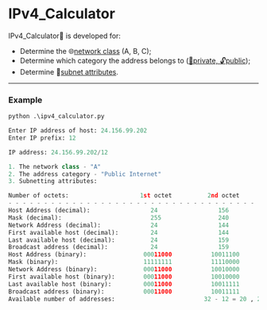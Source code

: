 # IPv4_Calculator

IPv4_Calculator🧮 is developed for:
- Determine the 🌐[network class](https://docs.oracle.com/cd/E19504-01/802-5753/planning3-78185/index.html) (A, B, C); 
- Determine which category the address belongs to ([🔐private, 🔓public](https://www.geeksforgeeks.org/difference-between-private-and-public-ip-addresses/));
- Determine 📎[subnet attributes](https://www.simplilearn.com/tutorials/cyber-security-tutorial/what-is-sub-netting).

---
### Example 
```Python
python .\ipv4_calculator.py

Enter IP address of host: 24.156.99.202
Enter IP prefix: 12

IP address: 24.156.99.202/12

1. The network class - "A"
2. The address category - "Public Internet"
3. Subnetting attributes:

Number of octets:                    1st octet          2nd octet          3rd octet          4th octet
- - - - - - - - - - - - - - - - - - - - - - - - - - - - - - - - - - - - - - - - - - - - - - - - - - - -
Host Address (decimal):                 24                 156                99                 202
Mask (decimal):                         255                240                0                  0
Network Address (decimal):              24                 144                0                  0
First available host (decimal):         24                 144                0                  1
Last available host (decimal):          24                 159                255                254
Broadcast address (decimal):            24                 159                255                255
Host Address (binary):                00011000           10011100           01100011           11001010
Mask (binary):                        11111111           11110000           00000000           00000000
Network Address (binary):             00011000           10010000           00000000           00000000
First available host (binary):        00011000           10010000           00000000           00000001
Last available host (binary):         00011000           10011111           11111111           11111110
Broadcast address (binary):           00011000           10011111           11111111           11111111
Available number of addresses:                         32 - 12 = 20 , 2**20 - 2 = 1048574
```
